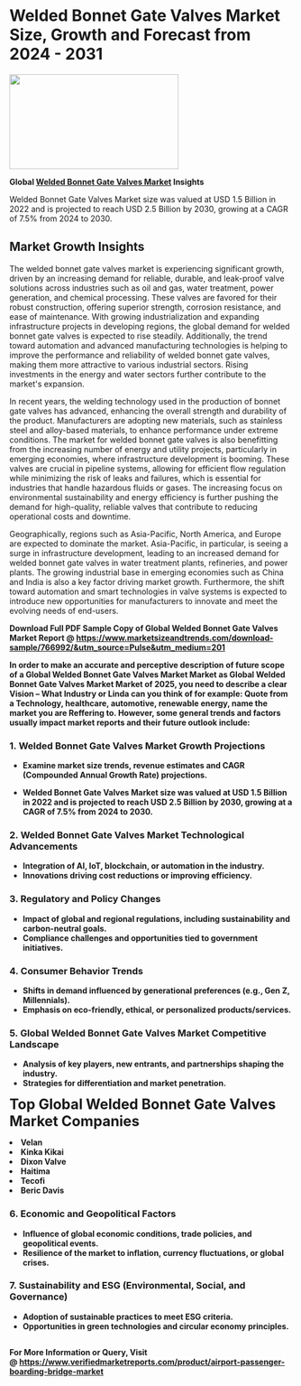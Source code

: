 <H1>Welded Bonnet Gate Valves Market Size, Growth and Forecast from 2024 - 2031</H1><img class="aligncenter size-medium wp-image-584254" src="https://thirdeyenews.in/wp-content/uploads/2024/09/Global-Market-Research-300x168.jpeg" alt="" width="300" height="168" /><p><strong>Global&nbsp;<a href="https://www.marketsizeandtrends.com/download-sample/766992/&amp;utm_source=Pulse&amp;utm_medium=201">Welded Bonnet Gate Valves Market</a> Insights</strong></p><p>Welded Bonnet Gate Valves Market size was valued at USD 1.5 Billion in 2022 and is projected to reach USD 2.5 Billion by 2030, growing at a CAGR of 7.5% from 2024 to 2030.</p><p><h2>Market Growth Insights</h2> <p>The welded bonnet gate valves market is experiencing significant growth, driven by an increasing demand for reliable, durable, and leak-proof valve solutions across industries such as oil and gas, water treatment, power generation, and chemical processing. These valves are favored for their robust construction, offering superior strength, corrosion resistance, and ease of maintenance. With growing industrialization and expanding infrastructure projects in developing regions, the global demand for welded bonnet gate valves is expected to rise steadily. Additionally, the trend toward automation and advanced manufacturing technologies is helping to improve the performance and reliability of welded bonnet gate valves, making them more attractive to various industrial sectors. Rising investments in the energy and water sectors further contribute to the market's expansion.</p> <p><strong></strong></p> <p>In recent years, the welding technology used in the production of bonnet gate valves has advanced, enhancing the overall strength and durability of the product. Manufacturers are adopting new materials, such as stainless steel and alloy-based materials, to enhance performance under extreme conditions. The market for welded bonnet gate valves is also benefitting from the increasing number of energy and utility projects, particularly in emerging economies, where infrastructure development is booming. These valves are crucial in pipeline systems, allowing for efficient flow regulation while minimizing the risk of leaks and failures, which is essential for industries that handle hazardous fluids or gases. The increasing focus on environmental sustainability and energy efficiency is further pushing the demand for high-quality, reliable valves that contribute to reducing operational costs and downtime.</p> <p>Geographically, regions such as Asia-Pacific, North America, and Europe are expected to dominate the market. Asia-Pacific, in particular, is seeing a surge in infrastructure development, leading to an increased demand for welded bonnet gate valves in water treatment plants, refineries, and power plants. The growing industrial base in emerging economies such as China and India is also a key factor driving market growth. Furthermore, the shift toward automation and smart technologies in valve systems is expected to introduce new opportunities for manufacturers to innovate and meet the evolving needs of end-users.</p> <p><strong></p><p><span class=""><strong>Download Full PDF Sample Copy of Global Welded Bonnet Gate Valves Market Report</strong> @ <a href="https://www.marketsizeandtrends.com/download-sample/766992/&amp;utm_source=Pulse&amp;utm_medium=201" target="_blank">https://www.marketsizeandtrends.com/download-sample/766992/&amp;utm_source=Pulse&amp;utm_medium=201</a></span></p><p>In order to make an accurate and perceptive description of future scope of a Global&nbsp;Welded Bonnet Gate Valves Market Market as Global&nbsp;Welded Bonnet Gate Valves Market Market of 2025, you need to describe a clear Vision &ndash; What Industry or Linda can you think of for example: Quote from a Technology, healthcare, automotive, renewable energy, name the market you are Reffering to. However, some general trends and factors usually impact market reports and their future outlook include:</p><h3>1.&nbsp;<strong>Welded Bonnet Gate Valves Market Growth Projections</strong></h3><ul><li>Examine market size trends, revenue estimates and CAGR (Compounded Annual Growth Rate) projections.</li><li><p>Welded Bonnet Gate Valves Market size was valued at USD 1.5 Billion in 2022 and is projected to reach USD 2.5 Billion by 2030, growing at a CAGR of 7.5% from 2024 to 2030.</p></li></ul><h3>2.&nbsp;<strong>Welded Bonnet Gate Valves Market Technological Advancements</strong></h3><ul><li>Integration of AI, IoT, blockchain, or automation in the industry.</li><li>Innovations driving cost reductions or improving efficiency.</li></ul><h3>3.&nbsp;<strong>Regulatory and Policy Changes</strong></h3><ul><li>Impact of global and regional regulations, including sustainability and carbon-neutral goals.</li><li>Compliance challenges and opportunities tied to government initiatives.</li></ul><h3>4.&nbsp;<strong>Consumer Behavior Trends</strong></h3><ul><li>Shifts in demand influenced by generational preferences (e.g., Gen Z, Millennials).</li><li>Emphasis on eco-friendly, ethical, or personalized products/services.</li></ul><h3>5.&nbsp;<strong>Global Welded Bonnet Gate Valves Market Competitive Landscape</strong></h3><ul><li>Analysis of key players, new entrants, and partnerships shaping the industry.</li><li>Strategies for differentiation and market penetration.</li></ul><p data-pm-slice="1 1 []"><span style="color: inherit; font-family: inherit; font-size: 25px;">Top Global Welded Bonnet Gate Valves Market Companies</span></p><div class="" data-test-id=""><p><li>Velan</li><li> Kinka Kikai</li><li> Dixon Valve</li><li> Haitima</li><li> Tecofi</li><li> Beric Davis</li></p></div><h3>6.&nbsp;<strong>Economic and Geopolitical Factors</strong></h3><ul><li>Influence of global economic conditions, trade policies, and geopolitical events.</li><li>Resilience of the market to inflation, currency fluctuations, or global crises.</li></ul><h3>7.&nbsp;<strong>Sustainability and ESG (Environmental, Social, and Governance)</strong></h3><ul><li>Adoption of sustainable practices to meet ESG criteria.</li><li>Opportunities in green technologies and circular economy principles.</li></ul><h2><strong style="font-size: 14px;">For More Information or Query, Visit @&nbsp;</strong><a style="background-color: #ffffff; font-size: 14px;" href="https://www.marketsizeandtrends.com/report/welded-bonnet-gate-valves-market/" target="_blank">https://www.verifiedmarketreports.com/product/airport-passenger-boarding-bridge-market</a></h2>
